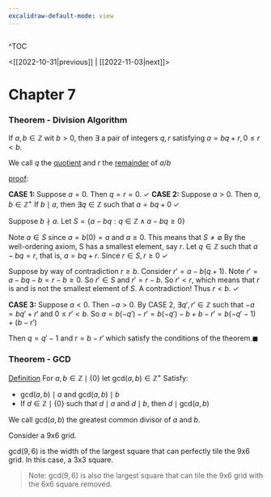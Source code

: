 ```yaml
---
excalidraw-default-mode: view
---
```



```toc

```

^TOC

<[[2022-10-31|previous]] | [[2022-11-03|next]]>

# Chapter 7

### Theorem - Division Algorithm

If $a,b\in\mathbb{Z}$ wit $b>0,$ then $\exists$ a pair of integers $q,r$ satisfying $a=bq+r,0\leq r<b.$

We call $q$ the <u>quotient</u> and $r$ the <u>remainder</u> of $a/b$

<u>proof</u>:

**CASE 1:** Suppose $a=0.$ Then $q=r=0.\;\checkmark$
**CASE 2:** Suppose $a>0$. Then $a,b\in\mathbb{Z}^+$
If  $b\mid a$, then $\exists q\in\mathbb{Z}$ such that $a = bq+0\;\checkmark$

Suppose $b \nmid a.$ Let $S=\{a-bq:q\in\mathbb{Z}\land a - bq \geq 0\}$

Note $a \in S$ since $a=b(0) = a$ and $a\geq 0.$ This means that $S\neq \emptyset$ By the well-ordering axiom, S has a smallest element, say $r$. Let  $q\in\mathbb{Z}$ such that $a-bq=r,$ that is, $a=bq+r.$ Since $r\in S, r\geq 0\;\checkmark$

Suppose by way of contradiction $r\geq b.$ Consider $r'=a-b(q+1).$ Note $r'=a-bq-b=r-b\geq 0.$ So $r'\in S$ and $r'=r-b.$ So $r'<r,$ which means that $r$ is and is not the smallest element of $S$. A contradiction! Thus $r<b.\;\checkmark$

**CASE 3:** Suppose $a<0.$ Then $-a>0.$ By CASE 2, $\exists q',r' \in \mathbb{Z}$ such that $-a=bq'+r'$ and $0\leq r'<b.$ So $a=b(-q')-r' = b(-q')-b+b-r' = b(-q'-1)+(b-r')$

Then $q=q'-1$ and $r= b-r'$ which satisfy the conditions of the theorem.$\blacksquare$

### Theorem - GCD

<u>Definition</u>
For $a,b\in\mathbb{Z}\mid\{0\}$ let $\text{gcd}(a,b)\in\mathbb{Z}^+$
Satisfy:
- $\text{gcd}(a,b)\mid a$ and $\text{gcd}(a,b)\mid b$
- If $d\in\mathbb{Z}\mid\{0\}$ such that $d\mid a$ and $d\mid b,$ then $d\mid \text{gcd}(a,b)$

We call $\text{gcd}(a,b)$ the greatest common divisor of $a$ and $b$.


Consider a 9x6 grid.

$\text{gcd}(9,6)$ is the width of the largest square that can perfectly tile the 9x6 grid. In this case, a 3x3 square.

> Note: $\text{gcd}(9,6)$ is also the largest square that can tile the 9x6 grid with the 6x6 square removed.